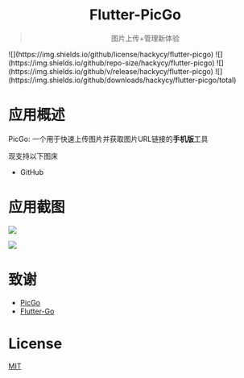 <div align="center">
  <img src="https://raw.githubusercontent.com/hackycy/flutter-picgo/master/docs/design/squareLogo144.png" alt="">
  <h1>Flutter-PicGo</h1>
  <blockquote>图片上传+管理新体验 </blockquote>
</div>
![](https://img.shields.io/github/license/hackycy/flutter-picgo) 
![](https://img.shields.io/github/repo-size/hackycy/flutter-picgo) 
![](https://img.shields.io/github/v/release/hackycy/flutter-picgo) 
![](https://img.shields.io/github/downloads/hackycy/flutter-picgo/total)

# 应用概述

PicGo: 一个用于快速上传图片并获取图片URL链接的**手机版**工具

现支持以下图床

- GitHub

# 应用截图

![](https://github.static.si-yee.com/picgo/1592894894499.png)

![](https://github.static.si-yee.com/picgo/1592894938315.png)

# 致谢

- [PicGo](https://github.com/Molunerfinn/PicGo)
- [Flutter-Go](https://github.com/alibaba/flutter-go)

# License

[MIT](https://github.com/hackycy/flutter-picgo/blob/master/LICENSE)

